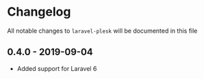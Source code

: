 # Changelog

All notable changes to `laravel-plesk` will be documented in this file

## 0.4.0 - 2019-09-04

- Added support for Laravel 6
